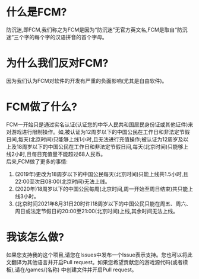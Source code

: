 # 什么是FCM?
防沉迷,即FCM,我们称之为FCM是因为“防沉迷”无官方英文名,FCM是取自“防沉迷”三个字的每个字的汉语拼音的首个字母。
# 为什么我们反对FCM?
因为我们认为FCM对软件的开发有严重的负面影响(尤其是自由软件)。
# FCM做了什么?
FCM一开始只是通过实名认证(认证您的中华人民共和国居民身份证或其他证件)来对游戏进行限制操作。如,被认证为12周岁以下的中国公民在工作日和非法定节假日间,每天(北京时间)只能够上线1小时,且无法进行充值操作;被认证为12周岁及以上及18周岁以下的中国公民在工作日和非法定节假日间,每天(北京时间)只能够上线2小时,且每日充值量不能超过68人民币。  
后来,FCM做了更多的事情:
1. (2019年)更改为18周岁以下的中国公民每天(北京时间)只能上线共1.5小时,且22:00至次日08:00(北京时间)无法上线。
2. (2020年)18周岁以下的中国公民每周(北京时间,周一开始至周日结束)共只能上线3小时。
3. (北京时间2021年8月31日20时许)18周岁以下的中国公民只能在周五、周六、周日或法定节假日的20:00至21:00(北京时间)上线,其余时间无法上线。
# 我该怎么做?
如果您支持我的这个项目,请您在Issues中发布一个Issue表示支持。您也可以将此文翻译为其他语言并开启Pull request。如果您希望贡献您的游戏源代码(或者模板),请在/games/(名称) 中创建文件并开启Pull request。
